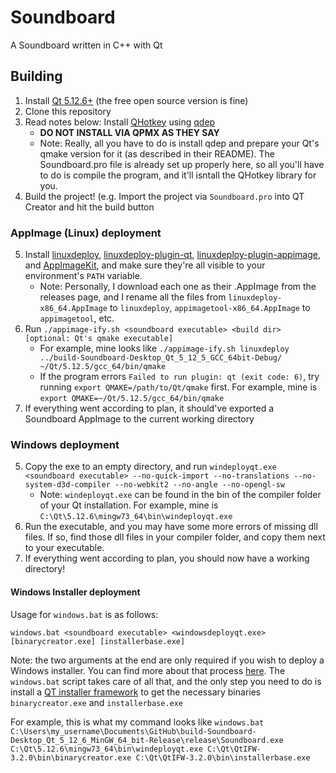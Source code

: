 # Soundboard
A Soundboard written in C++ with Qt

## Building
1. Install [Qt 5.12.6+](https://www.qt.io/download) (the free open source version is fine)
2. Clone this repository
3. Read notes below: Install [QHotkey](https://github.com/Skycoder42/QHotkey) using [qdep](https://github.com/Skycoder42/qdep)
    - **DO NOT INSTALL VIA QPMX AS THEY SAY**
    - Note: Really, all you have to do is install qdep and prepare your Qt's qmake version for it (as described in their README). The Soundboard.pro file is already set up properly here, so all you'll have to do is compile the program, and it'll isntall the QHotkey library for you.
4. Build the project! (e.g. Import the project via `Soundboard.pro` into QT Creator and hit the build button

### AppImage (Linux) deployment

5. Install [linuxdeploy](https://github.com/linuxdeploy/linuxdeploy), [linuxdeploy-plugin-qt](https://github.com/linuxdeploy/linuxdeploy-plugin-qt), [linuxdeploy-plugin-appimage](https://github.com/linuxdeploy/linuxdeploy-plugin-appimage), and [AppImageKit](https://github.com/AppImage/AppImageKit), and make sure they're all visible to your environment's `PATH` variable.
    - Note: Personally, I download each one as their .AppImage from the releases page, and I rename all the files from `linuxdeploy-x86_64.AppImage` to `linuxdeploy`, `appimagetool-x86_64.AppImage` to `appimagetool`, etc.
6. Run `./appimage-ify.sh <soundboard executable> <build dir> [optional: Qt's qmake executable]`
    - For example, mine looks like `./appimage-ify.sh linuxdeploy ../build-Soundboard-Desktop_Qt_5_12_5_GCC_64bit-Debug/ ~/Qt/5.12.5/gcc_64/bin/qmake`
    - If the program errors `Failed to run plugin: qt (exit code: 6)`, try running `export QMAKE=/path/to/Qt/qmake` first. For example, mine is `export QMAKE=~/Qt/5.12.5/gcc_64/bin/qmake`
7. If everything went according to plan, it should've exported a Soundboard AppImage to the current working directory

### Windows deployment

5. Copy the exe to an empty directory, and run `windeployqt.exe <soundboard executable> --no-quick-import --no-translations --no-system-d3d-compiler --no-webkit2 --no-angle --no-opengl-sw`
    - Note: `windeployqt.exe` can be found in the bin of the compiler folder of your Qt installation. For example, mine is `C:\Qt\5.12.6\mingw73_64\bin\windeployqt.exe`
6. Run the executable, and you may have some more errors of missing dll files. If so, find those dll files in your compiler folder, and copy them next to your executable.
7. If everything went according to plan, you should now have a working directory!

#### Windows Installer deployment
Usage for `windows.bat` is as follows:

`windows.bat <soundboard executable> <windowsdeployqt.exe> [binarycreator.exe] [installerbase.exe]`

Note: the two arguments at the end are only required if you wish to deploy a Windows installer. You can find more about that process [here](https://doc.qt.io/qtinstallerframework/ifw-creating-installers.html). The `windows.bat` script takes care of all that, and the only step you need to do is install a [QT installer framework](https://download.qt.io/official_releases/qt-installer-framework/) to get the necessary binaries `binarycreator.exe` and `installerbase.exe`

For example, this is what my command looks like `windows.bat C:\Users\my_username\Documents\GitHub\build-Soundboard-Desktop_Qt_5_12_6_MinGW_64_bit-Release\release\Soundboard.exe C:\Qt\5.12.6\mingw73_64\bin\windeployqt.exe C:\Qt\QtIFW-3.2.0\bin\binarycreator.exe C:\Qt\QtIFW-3.2.0\bin\installerbase.exe`
